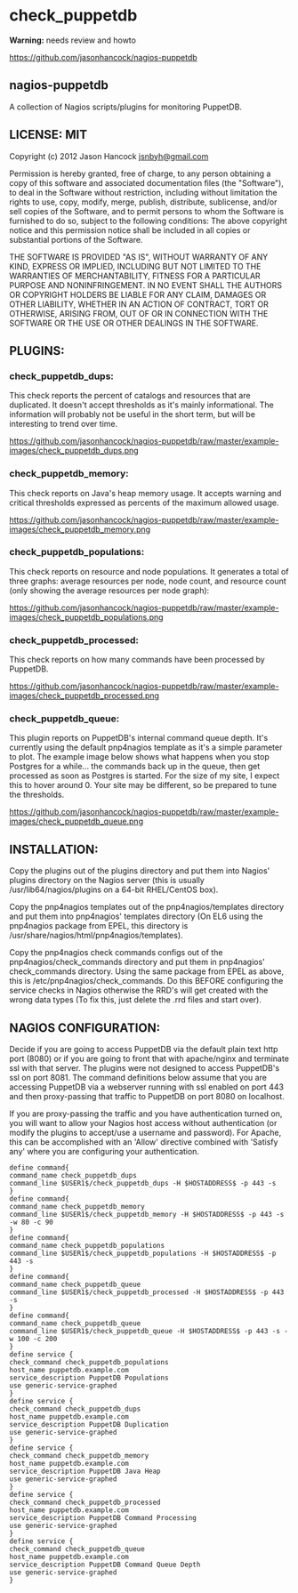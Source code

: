 # check_puppetdb

**Warning:** needs review and howto

https://github.com/jasonhancock/nagios-puppetdb

## nagios-puppetdb
A collection of Nagios scripts/plugins for monitoring PuppetDB.

## LICENSE: MIT
Copyright (c) 2012 Jason Hancock jsnbyh@gmail.com

Permission is hereby granted, free of charge, to any person obtaining a copy of this software and associated documentation files (the "Software"), to deal in the Software without restriction, including without limitation the rights to use, copy, modify, merge, publish, distribute, sublicense, and/or sell copies of the Software, and to permit persons to whom the Software is furnished to do so, subject to the following conditions:
The above copyright notice and this permission notice shall be included in all copies or substantial portions of the Software.

THE SOFTWARE IS PROVIDED "AS IS", WITHOUT WARRANTY OF ANY KIND, EXPRESS OR IMPLIED, INCLUDING BUT NOT LIMITED TO THE WARRANTIES OF MERCHANTABILITY, FITNESS FOR A PARTICULAR PURPOSE AND NONINFRINGEMENT. IN NO EVENT SHALL THE AUTHORS OR COPYRIGHT HOLDERS BE LIABLE FOR ANY CLAIM, DAMAGES OR OTHER LIABILITY, WHETHER IN AN ACTION OF CONTRACT, TORT OR OTHERWISE, ARISING FROM, OUT OF OR IN CONNECTION WITH THE SOFTWARE OR THE USE OR OTHER DEALINGS IN THE SOFTWARE.

## PLUGINS:

### check_puppetdb_dups:
This check reports the percent of catalogs and resources that are duplicated. It doesn't accept thresholds as it's mainly informational. The information will probably not be useful in the short term, but will be interesting to trend over time.

https://github.com/jasonhancock/nagios-puppetdb/raw/master/example-images/check_puppetdb_dups.png

### check_puppetdb_memory:
This check reports on Java's heap memory usage. It accepts warning and critical thresholds expressed as percents of the maximum allowed usage.

https://github.com/jasonhancock/nagios-puppetdb/raw/master/example-images/check_puppetdb_memory.png

### check_puppetdb_populations:
This check reports on resource and node populations. It generates a total of three graphs: average resources per node, node count, and resource count (only showing the average resources per node graph):

https://github.com/jasonhancock/nagios-puppetdb/raw/master/example-images/check_puppetdb_populations.png

### check_puppetdb_processed:
This check reports on how many commands have been processed by PuppetDB.

https://github.com/jasonhancock/nagios-puppetdb/raw/master/example-images/check_puppetdb_processed.png

### check_puppetdb_queue:
This plugin reports on PuppetDB's internal command queue depth. It's currently using the default pnp4nagios template as it's a simple parameter to plot. The example image below shows what happens when you stop Postgres for a while... the commands back up in the queue, then get processed as soon as Postgres is started. For the size of my site, I expect this to hover around 0. Your site may be different, so be prepared to tune the thresholds.

https://github.com/jasonhancock/nagios-puppetdb/raw/master/example-images/check_puppetdb_queue.png

## INSTALLATION:
Copy the plugins out of the plugins directory and put them into Nagios' plugins directory on the Nagios server (this is usually /usr/lib64/nagios/plugins on a 64-bit RHEL/CentOS box).

Copy the pnp4nagios templates out of the pnp4nagios/templates directory and put them into pnp4nagios' templates directory (On EL6 using the pnp4nagios package from EPEL, this directory is /usr/share/nagios/html/pnp4nagios/templates).

Copy the pnp4nagios check commands configs out of the pnp4nagios/check_commands directory and put them in pnp4nagios' check_commands directory. Using the same package from EPEL as above, this is /etc/pnp4nagios/check_commands. Do this BEFORE configuring the service checks in Nagios otherwise the RRD's will get created with the wrong data types (To fix this, just delete the .rrd files and start over).

## NAGIOS CONFIGURATION:
Decide if you are going to access PuppetDB via the default plain text http port (8080) or if you are going to front that with apache/nginx and terminate ssl with that server. The plugins were not designed to access PuppetDB's ssl on port 8081. The command definitions below assume that you are accessing PuppetDB via a webserver running with ssl enabled on port 443 and then proxy-passing that traffic to PuppetDB on port 8080 on localhost.

If you are proxy-passing the traffic and you have authentication turned on, you will want to allow your Nagios host access without authentication (or modify the plugins to accept/use a username and password). For Apache, this can be accomplished with an 'Allow' directive combined with 'Satisfy any' where you are configuring your authentication.

```
define command{
command_name check_puppetdb_dups
command_line $USER1$/check_puppetdb_dups -H $HOSTADDRESS$ -p 443 -s
}
define command{
command_name check_puppetdb_memory
command_line $USER1$/check_puppetdb_memory -H $HOSTADDRESS$ -p 443 -s -w 80 -c 90
}
define command{
command_name check_puppetdb_populations
command_line $USER1$/check_puppetdb_populations -H $HOSTADDRESS$ -p 443 -s
}
define command{
command_name check_puppetdb_queue
command_line $USER1$/check_puppetdb_processed -H $HOSTADDRESS$ -p 443 -s
}
define command{
command_name check_puppetdb_queue
command_line $USER1$/check_puppetdb_queue -H $HOSTADDRESS$ -p 443 -s -w 100 -c 200
}
define service {
check_command check_puppetdb_populations
host_name puppetdb.example.com
service_description PuppetDB Populations
use generic-service-graphed
}
define service {
check_command check_puppetdb_dups
host_name puppetdb.example.com
service_description PuppetDB Duplication
use generic-service-graphed
}
define service {
check_command check_puppetdb_memory
host_name puppetdb.example.com
service_description PuppetDB Java Heap
use generic-service-graphed
}
define service {
check_command check_puppetdb_processed
host_name puppetdb.example.com
service_description PuppetDB Command Processing
use generic-service-graphed
}
define service {
check_command check_puppetdb_queue
host_name puppetdb.example.com
service_description PuppetDB Command Queue Depth
use generic-service-graphed
}
```
